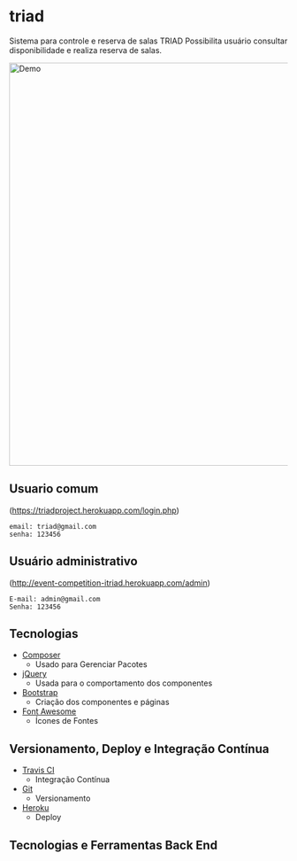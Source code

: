 # triad

Sistema para controle e reserva de salas TRIAD
Possibilita usuário consultar disponibilidade e realiza reserva de salas.

<a href="https://event-competition-itriad.herokuapp.com"><img width="728" src="https://event-competition-itriad.herokuapp.com/web/img/site-competicao.png" alt="Demo"></a>

## Usuario comum
(https://triadproject.herokuapp.com/login.php)

```
email: triad@gmail.com
senha: 123456
```

## Usuário administrativo
(http://event-competition-itriad.herokuapp.com/admin)

```
E-mail: admin@gmail.com
Senha: 123456
```
## Tecnologias

* [Composer](https://getcomposer.org)
  * Usado para Gerenciar Pacotes
* [jQuery](https://jquery.com)
  * Usada para o comportamento dos componentes
* [Bootstrap](http://getbootstrap.com/)
  * Criação dos componentes e páginas
* [Font Awesome](http://fontawesome.io/)
    * Ícones de Fontes

## Versionamento, Deploy e Integração Contínua

* [Travis CI](https://travis-ci.org)
  * Integração Contínua
* [Git](https://git-scm.com)
  * Versionamento
* [Heroku](https://www.heroku.com)
  * Deploy

## Tecnologias e Ferramentas Back End
